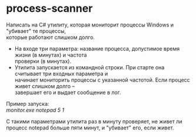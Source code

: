 # process-scanner
Написать на C# утилиту, которая мониторит процессы Windows и &quot;убивает&quot; те процессы,  
которые работают слишком долго.
- На входе три параметра: название процесса, допустимое время жизни (в минутах) и частота  
проверки (в минутах).  
- Утилита запускается из командной строки. При старте она считывает три входных параметра и  
начинает мониторить процессы с указанной частотой. Если процесс живет слишком долго –  
завершает его и выдает сообщение в лог.  
  
Пример запуска:  
*monitor.exe notepad 5 1*  
  
С такими параметрами утилита раз в минуту проверяет, не живет ли процесс notepad больше пяти
минут, и &quot;убивает&quot; его, если живет.
